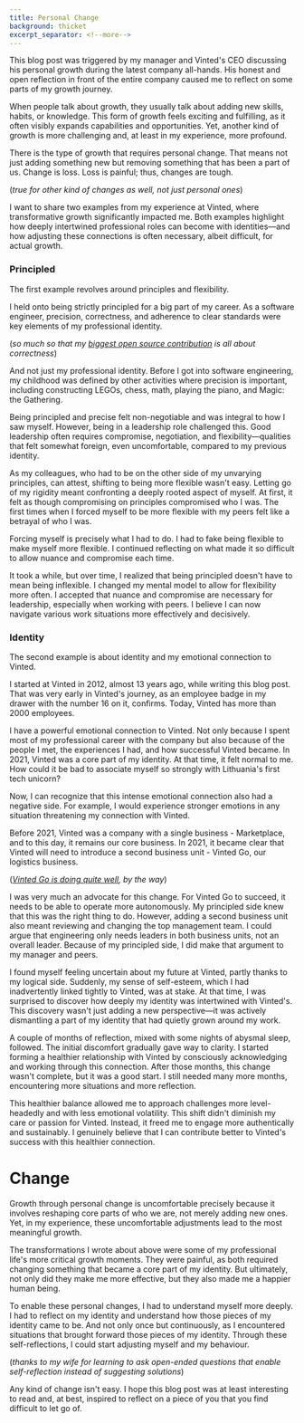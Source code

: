 ```yaml
---
title: Personal Change
background: thicket
excerpt_separator: <!--more-->
---
```


This blog post was triggered by my manager and Vinted's CEO discussing his personal growth during the latest company all-hands. His honest and open reflection in front of the entire company caused me to reflect on some parts of my growth journey.

When people talk about growth, they usually talk about adding new skills, habits, or knowledge. This form of growth feels exciting and fulfilling, as it often visibly expands capabilities and opportunities. Yet, another kind of growth is more challenging and, at least in my experience, more profound.

<!--more-->

There is the type of growth that requires personal change. That means not just adding something new but removing something that has been a part of us. Change is loss. Loss is painful; thus, changes are tough.

(_true for other kind of changes as well, not just personal ones_)

I want to share two examples from my experience at Vinted, where transformative growth significantly impacted me. Both examples highlight how deeply intertwined professional roles can become with identities—and how adjusting these connections is often necessary, albeit difficult, for actual growth.

### Principled

The first example revolves around principles and flexibility.

I held onto being strictly principled for a big part of my career. As a software engineer, precision, correctness, and adherence to clear standards were key elements of my professional identity.

(_so much so that my [biggest open source contribution](https://github.com/prontolabs/pronto) is all about correctness_)

And not just my professional identity. Before I got into software engineering, my childhood was defined by other activities where precision is important, including constructing LEGOs, chess, math, playing the piano, and Magic: the Gathering.

Being principled and precise felt non-negotiable and was integral to how I saw myself. However, being in a leadership role challenged this. Good leadership often requires compromise, negotiation, and flexibility—qualities that felt somewhat foreign, even uncomfortable, compared to my previous identity.

As my colleagues, who had to be on the other side of my unvarying principles, can attest, shifting to being more flexible wasn't easy. Letting go of my rigidity meant confronting a deeply rooted aspect of myself. At first, it felt as though compromising on principles compromised who I was. The first times when I forced myself to be more flexible with my peers felt like a betrayal of who I was.

Forcing myself is precisely what I had to do. I had to fake being flexible to make myself more flexible. I continued reflecting on what made it so difficult to allow nuance and compromise each time.

It took a while, but over time, I realized that being principled doesn't have to mean being inflexible. I changed my mental model to allow for flexibility more often. I accepted that nuance and compromise are necessary for leadership, especially when working with peers. I believe I can now navigate various work situations more effectively and decisively.

### Identity

The second example is about identity and my emotional connection to Vinted.

I started at Vinted in 2012, almost 13 years ago, while writing this blog post. That was very early in Vinted's journey, as an employee badge in my drawer with the number 16 on it, confirms. Today, Vinted has more than 2000 employees.

I have a powerful emotional connection to Vinted. Not only because I spent most of my professional career with the company but also because of the people I met, the experiences I had, and how successful Vinted became. In 2021, Vinted was a core part of my identity. At that time, it felt normal to me. How could it be bad to associate myself so strongly with Lithuania's first tech unicorn?

Now, I can recognize that this intense emotional connection also had a negative side. For example, I would experience stronger emotions in any situation threatening my connection with Vinted.

Before 2021, Vinted was a company with a single business - Marketplace, and to this day, it remains our core business. In 2021, it became clear that Vinted will need to introduce a second business unit - Vinted Go, our logistics business.

(_[Vinted Go is doing quite well](https://vintedgo.com/en), by the way_)

I was very much an advocate for this change. For Vinted Go to succeed, it needs to be able to operate more autonomously. My principled side knew that this was the right thing to do. However, adding a second business unit also meant reviewing and changing the top management team. I could argue that engineering only needs leaders in both business units, not an overall leader. Because of my principled side, I did make that argument to my manager and peers.

I found myself feeling uncertain about my future at Vinted, partly thanks to my logical side. Suddenly, my sense of self-esteem, which I had inadvertently linked tightly to Vinted, was at stake. At that time, I was surprised to discover how deeply my identity was intertwined with Vinted's. This discovery wasn't just adding a new perspective—it was actively dismantling a part of my identity that had quietly grown around my work.

A couple of months of reflection, mixed with some nights of abysmal sleep, followed. The initial discomfort gradually gave way to clarity. I started forming a healthier relationship with Vinted by consciously acknowledging and working through this connection. After those months, this change wasn't complete, but it was a good start. I still needed many more months, encountering more situations and more reflection.

This healthier balance allowed me to approach challenges more level-headedly and with less emotional volatility. This shift didn't diminish my care or passion for Vinted. Instead, it freed me to engage more authentically and sustainably. I genuinely believe that I can contribute better to Vinted's success with this healthier connection.

# Change

Growth through personal change is uncomfortable precisely because it involves reshaping core parts of who we are, not merely adding new ones. Yet, in my experience, these uncomfortable adjustments lead to the most meaningful growth.

The transformations I wrote about above were some of my professional life's more critical growth moments. They were painful, as both required changing something that became a core part of my identity. But ultimately, not only did they make me more effective, but they also made me a happier human being.

To enable these personal changes, I had to understand myself more deeply. I had to reflect on my identity and understand how those pieces of my identity came to be. And not only once but continuously, as I encountered situations that brought forward those pieces of my identity. Through these self-reflections, I could start adjusting myself and my behaviour.

(_thanks to my wife for learning to ask open-ended questions that enable self-reflection instead of suggesting solutions_)

Any kind of change isn't easy. I hope this blog post was at least interesting to read and, at best, inspired to reflect on a piece of you that you find difficult to let go of.

